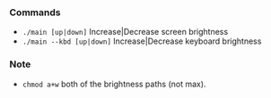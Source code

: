 ### Commands

* `./main [up|down]` Increase|Decrease screen brightness
* `./main --kbd [up|down]` Increase|Decrease keyboard brightness

### Note
* `chmod a+w` both of the brightness paths (not max).
